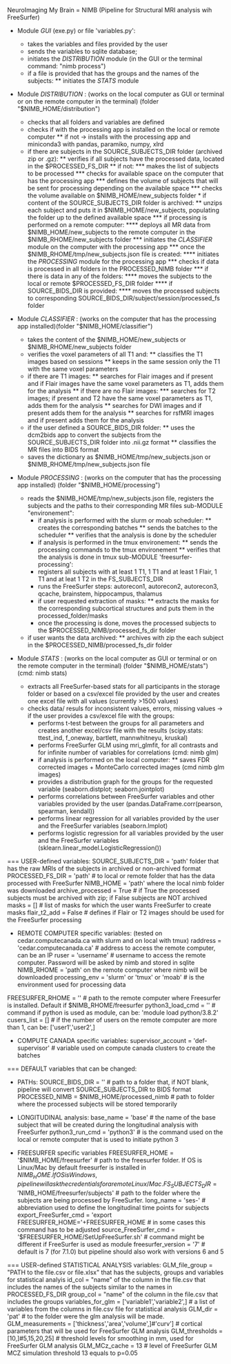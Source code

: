 NeuroImaging My Brain = NIMB (Pipeline for Structural MRI analysis wih FreeSurfer)

* Module *GUI* (exe.py) or file 'variables.py':
    * takes the variables and files provided by the user
    * sends the variables to sqlite database; 
    * initiates the *DISTRIBUTION* module (in the GUI or the terminal command: "nimb process")
    * if a file is provided that has the groups and the names of the subjects:
        ** initiates the *STATS* module


* Module *DISTRIBUTION* : (works on the local computer as GUI or terminal or on the remote computer in the terminal) (folder "$NIMB_HOME/distribution")
    * checks that all folders and variables are defined
    * checks if with the processing app is installed on the local or remote computer
        ** if not -> installs with the processing app and miniconda3 with pandas, paramiko, numpy, xlrd
    * if there are subjects in the SOURCE_SUBJECTS_DIR folder (archived zip or .gz):
        ** verifies if all subjects have the processed data, located in the $PROCESSED_FS_DIR
            ** if not:
                *** makes the list of subjects to be processed
                *** checks for available space on the computer that has the processing app
                *** defines the volume of subjects that will be sent for processing depending on the available space
                *** checks the volume available on $NIMB_HOME/new_subjects folder
                * if content of the SOURCE_SUBJECTS_DIR folder is archived:
                    ** unzips each subject and puts it in $NIMB_HOME/new_subjects, populating the folder up to the defined available space
                *** if processing is performed on a remote computer:
                    **** deploys all MR data from $NIMB_HOME/new_subjects to the remote computer in the $NIMB_RHOME/new_subjects folder
                *** initiates the *CLASSIFIER* module on the computer with the processing app
                *** once the $NIMB_RHOME/tmp/new_subjects.json file is created:
                    **** initiates the *PROCESSING* module for the processing app
                *** checks if data is processed in all folders in the PROCESSED_NIMB folder
                *** if there is data in any of the folders:
                    **** moves the subjects to the local or remote $PROCESSED_FS_DIR folder
                    **** if SOURCE_BIDS_DIR is provided:
                        **** moves the processed subjects to corresponding SOURCE_BIDS_DIR/subject/session/processed_fs folder


* Module *CLASSIFIER* : (works on the computer that has the processing app installed)(folder "$NIMB_HOME/classifier")
    * takes the content of the $NIMB_HOME/new_subjects or $NIMB_RHOME/new_subjects folder
    * verifies the voxel parameters of all T1 and:
        ** classifies the T1 images based on sessions
        ** keeps in the same session only the T1 with the same voxel parameters
    * if there are T1 images:
        ** searches for Flair images and if present and if Flair images have the same voxel parameters as T1, adds them for the analysis
        ** if there are no Flair images:
            *** searches for T2 images; if present and T2 have the same voxel parameters as T1, adds them for the analysis
        ** searches for DWI images and if present adds them for the analysis
        ** searches for rsfMRI images and if present adds them for the analysis
    * if the user defined a SOURCE_BIDS_DIR folder:
        ** uses the dcm2bids app to convert the subjects from the SOURCE_SUBJECTS_DIR folder into .nii.gz format
        ** classifies the MR files into BIDS format
    * saves the dictionary as $NIMB_HOME/tmp/new_subjects.json or $NIMB_RHOME/tmp/new_subjects.json file


* Module *PROCESSING* : (works on the computer that has the processing app installed) (folder "$NIMB_HOME/processing")
    * reads the $NIMB_HOME/tmp/new_subjects.json file, registers the subjects and the paths to their corresponding MR files
    sub-MODULE "environement":
        * if analysis is performed with the slurm or moab scheduler:
            ** creates the corresponding batches
            ** sends the batches to the scheduler
            ** verifies that the analysis is done by the scheduler
        * if analysis is performed in the tmux environement:
            ** sends the processing commands to the tmux environement
            ** verifies that the analysis is done in tmux
    sub-MODULE 'freesurfer-processing':
        * registers all subjects with at least 1 T1, 1 T1 and at least 1 Flair, 1 T1 and at leat 1 T2 in the FS_SUBJECTS_DIR
        * runs the FreeSurfer steps: autorecon1, autorecon2, autorecon3, qcache, brainstem, hippocampus, thalamus
        * if user requested extraction of masks:
            ** extracts the masks for the corresponding subcortical structures and puts them in the processed_folder/masks
        * once the processing is done, moves the processed subjects to the $PROCESSED_NIMB/processed_fs_dir folder
    * if user wants the data archived:
        ** archives with zip the each subject in the $PROCESSED_NIMB/processed_fs_dir folder


* Module *STATS* : (works on the local computer as GUI or terminal or on the remote computer in the terminal) (folder "$NIMB_HOME/stats") (cmd: nimb stats)
    * extracts all FreeSurfer-based stats for all participants in the storage folder or based on a csv/excel file provided by the user and creates one excel file with all values (currently >1500 values)
    * checks data/ resuls for inconsistent values, errors, missing values
    -> if the user provides a csv/excel file with the groups:
        * performs t-test between the groups for all parameters and creates another excel/csv file with the results (scipy.stats: ttest_ind, f_oneway, bartlett, mannwhitneyu, kruskal)
        * performs FreeSurfer GLM using mri_glmfit, for all contrasts and for infinite number of variables for correlations (cmd: nimb glm)
        * if analysis is performed on the local computer:
            ** saves FDR corrected images + MonteCarlo corrected images (cmd nimb glm images)
        * provides a distribution graph for the groups for the requested variable (seaborn.distplot; seaborn.jointplot)
        * performs correlations between FreeSurfer variables and other variables provided by the user (pandas.DataFrame.corr(pearson, spearman, kendall))
        * performs linear regression for all variables provided by the user and the FreeSurfer variables (seaborn.lmplot)
        * performs logistic regression for all variables provided by the user and the FreeSurfer variables (sklearn.linear_model.LogisticRegression())



=== USER-defined variables:
SOURCE_SUBJECTS_DIR = 'path' folder that has the raw MRIs of the subjects in archived or non-archived format
PROCESSED_FS_DIR = 'path' # to local or remote folder that has the data processed with FreeSurfer
NIMB_HOME = 'path' where the local nimb folder was downloaded
archive_processed = True # if True the processed subjects must be archived with zip; if False subjects are NOT archived
masks = [] # list of masks for which the user wants FreeSurfer to create masks
flair_t2_add = False # defines if Flair or T2 images should be used for the FreeSurfer processing


* REMOTE COMPUTER specific variables: (tested on cedar.computecanada.ca with slurm and on local with tmux)
raddress       = 'cedar.computecanada.ca' # address to access the remote computer, can be an IP
ruser          = 'username' # username to access the remote computer. Password will be asked by nimb and stored in sqlite
NIMB_RHOME     = 'path' on the remote computer where nimb will be downloaded
processing_env = 'slurm' or 'tmux' or 'moab' # is the environment used for processing data

FREESURFER_RHOME = '' # path to the remote computer where Freesurfer is installed. Default if $NIMB_RHOME/freesurfer
python3_load_cmd = '' # command if python is used as module, can be: 'module load python/3.8.2'
cusers_list      = [] # if the number of users on the remote computer are more than 1, can be: ['user1','user2',]


* COMPUTE CANADA specific variables:
supervisor_account = 'def-supervisor' # variable used on compute canada clusters to create the batches


=== DEFAULT variables that can be changed:
* PATHs:
SOURCE_BIDS_DIR = '' # path to a folder that, if NOT blank, pipeline will convert SOURCE_SUBJECTS_DIR to BIDS format
PROCESSED_NIMB = $NIMB_HOME/processed_nimb # path to folder where the processed subjects will be stored temporarily

* LONGITUDINAL analysis:
base_name = 'base' # the name of the base subject that will be created during the longitudinal analysis with FreeSurfer
python3_run_cmd = 'python3' # is the command used on the local or remote computer that is used to initiate python 3

* FREESURFER specific variables
FREESURFER_HOME = '$NIMB_HOME/freesurfer' # path to the freesurfer folder. If OS is Linux/Mac by default freesurfer is installed in $NIMB_HOME. If OS is Windows, pipeline will ask the credentials for a remote Linux/Mac.
FS_SUBJECTS_DIR = '$NIMB_HOME/freesurfer/subjects' # path to the folder where the subjects are being processed by FreeSurfer.
long_name = 'ses-' # abbreviation used to define the longitudinal time points for subjects
export_FreeSurfer_cmd = 'export FREESURFER_HOME='+FREESURFER_HOME # in some cases this command has to be adjusted
source_FreeSurfer_cmd = '$FREESURFER_HOME/SetUpFreeSurfer.sh' # command might be different if FreeSurfer is used as module
freesurfer_version = '7' # default is 7 (for 7.1.0) but pipeline should also work with versions 6 and 5


=== USER-defined STATISTICAL ANALYSIS variables:
GLM_file_group = "PATH to the file.csv or file.xlsx" that has the subjects, groups and variables for statistical analyis
id_col = "name" of the column in the file.csv that includes the names of the subjects similar to the names in PROCESSED_FS_DIR
group_col = "name" of the column in the file.csv that includes the groups
variables_for_glm = ['variable1','variable2',] # a list of variables from the columns in file.csv file for statistical analysis
GLM_dir = 'pat' # to the folder were the glm analysis will be made.
GLM_measurements = ['thickness','area','volume',]#'curv'] # cortical parameters that will be used for FreeSurfer GLM analysis
GLM_thresholds = [10,]#5,15,20,25] # threshold levels for smoothing in mm, used for FreeSurfer GLM analysis
GLM_MCz_cache = 13 # level of FreeSurfer GLM MCZ simulation threshold 13 equals to p=0.05
